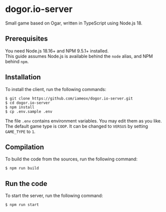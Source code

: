 # dogor.io-server
Small game based on Ogar, written in TypeScript using Node.js 18. 

## Prerequisites
You need Node.js 18.16+ and NPM 9.5.1+ installed.  
This guide assumes Node.js is available behind the `node` alias, and NPM behind `npm`.

## Installation
To install the client, run the following commands:
```
$ git clone https://github.com/iameox/dogor.io-server.git
$ cd dogor.io-server
$ npm install
$ cp .env.sample .env
```

The file `.env` contains environment variables. You may edit them as you like.  
The default game type is `COOP`. It can be changed to `VERSUS` by setting `GAME_TYPE` to `1`.

## Compilation
To build the code from the sources, run the following command:
```
$ npm run build
```

## Run the code
To start the server, run the following command:
```
$ npm run start
```
